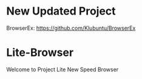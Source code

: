 # New Updated Project
BrowserEx: https://github.com/Klubuntu/BrowserEx

# Lite-Browser
Welcome to Project Lite New Speed Browser
